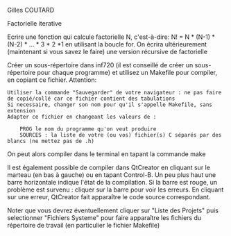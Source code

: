 Gilles COUTARD

Factorielle iterative

Ecrire une fonction qui calcule factorielle N, c'est-à-dire: N! = N * (N-1) * (N-2) * ... * 3 * 2 *1 en utilisant la boucle for.
On écrira ultérieurement (maintenant si vous savez le faire) une version récursive de factorielle

Créer un sous-répertoire dans inf720 (il est conseillé de créer un sous-répertoire pour chaque programme) et utilisez un Makefile pour compiler, en copiant ce fichier.
Attention:

    Utiliser la commande "Sauvegarder" de votre navigateur : ne pas faire de copié/collé car ce fichier contient des tabulations
    Si necessaire, changer son nom pour qu'il s'appelle Makefile, sans extension
    Adapter ce fichier en changeant les valeurs de :
     
        PROG le nom du programme qu'on veut produire
        SOURCES : la liste de votre (ou vos) fichier(s) C séparés par des blancs (ne mettez pas de .h)

On peut alors compiler dans le terminal en tapant la commande make

Il est également possible de compiler dans QtCreator en cliquant sur le marteau (en bas à gauche) ou en tapant Control-B. Un peu plus haut une barre horizontale indique l'état de la compilation. Si la barre est rouge, un problème est survenu : cliquer sur la barre pour voir les erreurs. En cliquant sur une erreur, QtCreator fait apparaître le code source correspondant.

Noter que vous devrez éventuellement cliquer sur "Liste des Projets" puis selectionner "Fichiers Systeme" pour faire apparaître les fichiers du répertoire de travail (en particulier le fichier Makefile) 